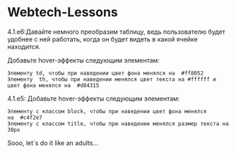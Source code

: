# Webtech-Lessons
4.1.e6:Давайте немного преобразим таблицу, ведь пользователю будет удобнее с ней работать, когда он будет видеть в какой ячейке находится.

Добавьте hover-эффекты следующим элементам:

    Элементу td, чтобы при наведении цвет фона менялся на  #ff8052
    Элементу  th, чтобы при наведении менялся цвет текста на #ffffff и цвет фона менялся на  #d84315


4.1.e5: Добавьте hover-эффекты следующим элементам:

    Элементу с классом block, чтобы при наведении цвет фона менялся на  #c4f2e7
    Элементу с классом title, чтобы при наведении менялся размер текста на 30px


Sooo, let`s do it like an adults...